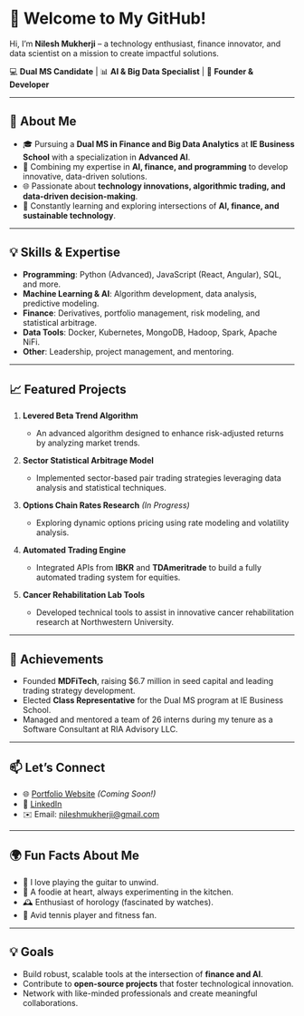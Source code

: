 # 👋 Welcome to My GitHub!
Hi, I’m **Nilesh Mukherji** – a technology enthusiast, finance innovator, and data scientist on a mission to create impactful solutions.

💻 **Dual MS Candidate** | 📊 **AI & Big Data Specialist** | 🌟 **Founder & Developer**

---

## 🚀 About Me
- 🎓 Pursuing a **Dual MS in Finance and Big Data Analytics** at **IE Business School** with a specialization in **Advanced AI**.  
- 🧠 Combining my expertise in **AI, finance, and programming** to develop innovative, data-driven solutions.  
- 🌐 Passionate about **technology innovations, algorithmic trading, and data-driven decision-making**.  
- 🌱 Constantly learning and exploring intersections of **AI, finance, and sustainable technology**.  

---

## 💡 Skills & Expertise
- **Programming**: Python (Advanced), JavaScript (React, Angular), SQL, and more.  
- **Machine Learning & AI**: Algorithm development, data analysis, predictive modeling.  
- **Finance**: Derivatives, portfolio management, risk modeling, and statistical arbitrage.  
- **Data Tools**: Docker, Kubernetes, MongoDB, Hadoop, Spark, Apache NiFi.  
- **Other**: Leadership, project management, and mentoring.

---

## 📈 Featured Projects
1. **Levered Beta Trend Algorithm**  
   - An advanced algorithm designed to enhance risk-adjusted returns by analyzing market trends.

2. **Sector Statistical Arbitrage Model**  
   - Implemented sector-based pair trading strategies leveraging data analysis and statistical techniques.

3. **Options Chain Rates Research** *(In Progress)*  
   - Exploring dynamic options pricing using rate modeling and volatility analysis.

4. **Automated Trading Engine**  
   - Integrated APIs from **IBKR** and **TDAmeritrade** to build a fully automated trading system for equities.

5. **Cancer Rehabilitation Lab Tools**  
   - Developed technical tools to assist in innovative cancer rehabilitation research at Northwestern University.

---

## 🌟 Achievements
- Founded **MDFiTech**, raising $6.7 million in seed capital and leading trading strategy development.  
- Elected **Class Representative** for the Dual MS program at IE Business School.  
- Managed and mentored a team of 26 interns during my tenure as a Software Consultant at RIA Advisory LLC.  

---

## 📫 Let’s Connect
- 🌐 [Portfolio Website](#) *(Coming Soon!)*  
- 💼 [LinkedIn](https://linkedin.com/in/nilesh-mukherji)  
- ✉️ Email: [nileshmukherji@gmail.com](mailto:nileshmukherji@gmail.com)  

---

## 🌍 Fun Facts About Me
- 🎸 I love playing the guitar to unwind.  
- 🍳 A foodie at heart, always experimenting in the kitchen.  
- 🕰️ Enthusiast of horology (fascinated by watches).  
- 🎾 Avid tennis player and fitness fan.

---

## 💡 Goals
- Build robust, scalable tools at the intersection of **finance and AI**.  
- Contribute to **open-source projects** that foster technological innovation.  
- Network with like-minded professionals and create meaningful collaborations.  
